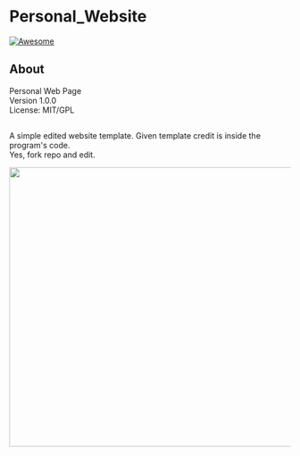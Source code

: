 # Personal_Website
[![Awesome](https://cdn.rawgit.com/sindresorhus/awesome/d7305f38d29fed78fa85652e3a63e154dd8e8829/media/badge.svg)](https://github.com/sindresorhus/awesome)
## About

Personal Web Page<br/>
Version 1.0.0<br/>
License: MIT/GPL
##
A simple edited website template. Given template credit is inside the program's code.<br/>
Yes, fork repo and edit.

<img src="https://i.imgur.com/ANxxRuY.jpg" width="900" height="500" />
